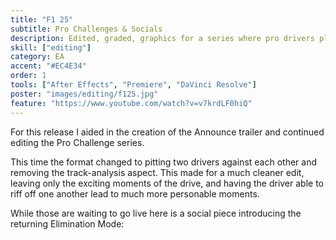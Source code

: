 ```yaml
---
title: "F1 25"
subtitle: Pro Challenges & Socials
description: Edited, graded, graphics for a series where pro drivers play the game
skill: ["editing"]
category: EA
accent: "#EC4E34"
order: 1
tools: ["After Effects", "Premiere", "DaVinci Resolve"]
poster: "images/editing/f125.jpg"
feature: "https://www.youtube.com/watch?v=v7krdLF0hiQ"
---
```


<script>
  import Instagram from '$lib/components/Instagram.svelte' ;

</script>

For this release I aided in the creation of the Announce trailer and continued editing the Pro Challenge series.

This time the format changed to pitting two drivers against each other and removing the track-analysis aspect. This made for a much cleaner edit, leaving only the exciting moments of the drive, and having the driver able to riff off one another lead to much more personable moments.

While those are waiting to go live here is a social piece introducing the returning Elimination Mode:

<Instagram reelId="DNOBGrUCbhB" height=320 width=250 />
